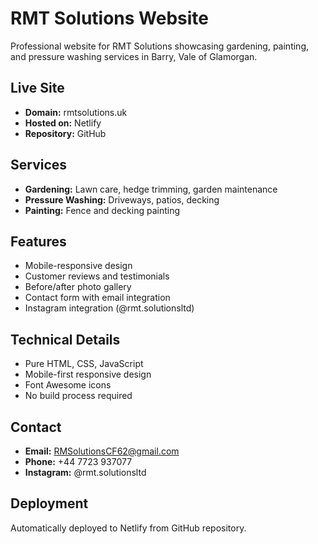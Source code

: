 # RMT Solutions Website

Professional website for RMT Solutions showcasing gardening, painting, and pressure washing services in Barry, Vale of Glamorgan.

## Live Site
- **Domain:** rmtsolutions.uk
- **Hosted on:** Netlify
- **Repository:** GitHub

## Services
- **Gardening:** Lawn care, hedge trimming, garden maintenance
- **Pressure Washing:** Driveways, patios, decking
- **Painting:** Fence and decking painting

## Features
- Mobile-responsive design
- Customer reviews and testimonials
- Before/after photo gallery
- Contact form with email integration
- Instagram integration (@rmt.solutionsltd)

## Technical Details
- Pure HTML, CSS, JavaScript
- Mobile-first responsive design
- Font Awesome icons
- No build process required

## Contact
- **Email:** RMSolutionsCF62@gmail.com
- **Phone:** +44 7723 937077
- **Instagram:** @rmt.solutionsltd

## Deployment
Automatically deployed to Netlify from GitHub repository.